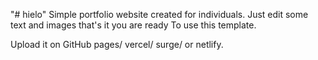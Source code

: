 "# hielo" 
Simple portfolio website created for individuals.
Just edit some text and images that's it you are ready
To use this template. 

Upload it on GitHub pages/ vercel/ surge/ or netlify.
